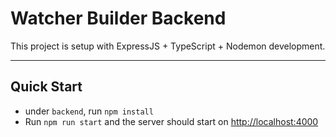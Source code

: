 # Watcher Builder Backend

This project is setup with ExpressJS + TypeScript + Nodemon development.

---
## Quick Start

- under `backend`, run `npm install`
- Run `npm run start` and the server should start on [http://localhost:4000](http://localhost:4000)


